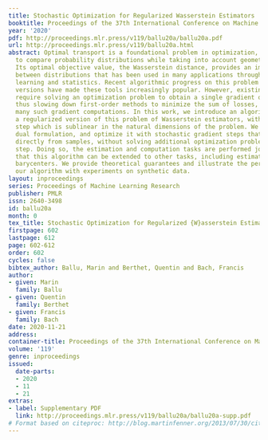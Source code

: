```yaml
---
title: Stochastic Optimization for Regularized Wasserstein Estimators
booktitle: Proceedings of the 37th International Conference on Machine Learning
year: '2020'
pdf: http://proceedings.mlr.press/v119/ballu20a/ballu20a.pdf
url: http://proceedings.mlr.press/v119/ballu20a.html
abstract: Optimal transport is a foundational problem in optimization, that allows
  to compare probability distributions while taking into account geometric aspects.
  Its optimal objective value, the Wasserstein distance, provides an important loss
  between distributions that has been used in many applications throughout machine
  learning and statistics. Recent algorithmic progress on this problem and its regularized
  versions have made these tools increasingly popular. However, existing techniques
  require solving an optimization problem to obtain a single gradient of the loss,
  thus slowing down first-order methods to minimize the sum of losses, that require
  many such gradient computations. In this work, we introduce an algorithm to solve
  a regularized version of this problem of Wasserstein estimators, with a time per
  step which is sublinear in the natural dimensions of the problem. We introduce a
  dual formulation, and optimize it with stochastic gradient steps that can be computed
  directly from samples, without solving additional optimization problems at each
  step. Doing so, the estimation and computation tasks are performed jointly. We show
  that this algorithm can be extended to other tasks, including estimation of Wasserstein
  barycenters. We provide theoretical guarantees and illustrate the performance of
  our algorithm with experiments on synthetic data.
layout: inproceedings
series: Proceedings of Machine Learning Research
publisher: PMLR
issn: 2640-3498
id: ballu20a
month: 0
tex_title: Stochastic Optimization for Regularized {W}asserstein Estimators
firstpage: 602
lastpage: 612
page: 602-612
order: 602
cycles: false
bibtex_author: Ballu, Marin and Berthet, Quentin and Bach, Francis
author:
- given: Marin
  family: Ballu
- given: Quentin
  family: Berthet
- given: Francis
  family: Bach
date: 2020-11-21
address: 
container-title: Proceedings of the 37th International Conference on Machine Learning
volume: '119'
genre: inproceedings
issued:
  date-parts:
  - 2020
  - 11
  - 21
extras:
- label: Supplementary PDF
  link: http://proceedings.mlr.press/v119/ballu20a/ballu20a-supp.pdf
# Format based on citeproc: http://blog.martinfenner.org/2013/07/30/citeproc-yaml-for-bibliographies/
---
```

